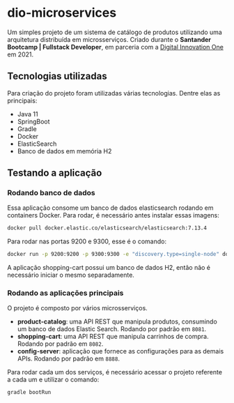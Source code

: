 # dio-microservices

Um simples projeto de um sistema de catálogo de produtos utilizando uma arquitetura distribuída em microsserviços.
Criado durante o **Santander Bootcamp | Fullstack Developer**, em parceria com a [Digital Innovation One](https://web.digitalinnovation.one/) em 2021.

## Tecnologias utilizadas

Para criação do projeto foram utilizadas várias tecnologias. Dentre elas as principais:

- Java 11
- SpringBoot
- Gradle
- Docker
- ElasticSearch
- Banco de dados em memória H2

## Testando a aplicação

### Rodando banco de dados

Essa aplicação consome um banco de dados elasticsearch rodando em containers Docker.
Para rodar, é necessário antes instalar essas imagens:

```bash
docker pull docker.elastic.co/elasticsearch/elasticsearch:7.13.4
```

Para rodar nas portas 9200 e 9300, esse é o comando:

```bash
docker run -p 9200:9200 -p 9300:9300 -e "discovery.type=single-node" docker.elastic.co/elasticsearch/elasticsearch:7.13.4
```

A aplicação shopping-cart possui um banco de dados H2, então não é necessário iniciar o mesmo separadamente.

### Rodando as aplicações principais

O projeto é composto por vários microsserviços.

- **product-catalog**: uma API REST que manipula produtos, consumindo um banco de dados Elastic Search.
  Rodando por padrão em `8081`.
- **shopping-cart**: uma API REST que manipula carrinhos de compra.
  Rodando por padrão em `8082`.
- **config-server**: aplicação que fornece as configurações para as demais APIs.
  Rodando por padrão em `8888`.

Para rodar cada um dos serviços, é necessário acessar o projeto referente a cada um e utilizar o comando:

```bash
gradle bootRun
```
